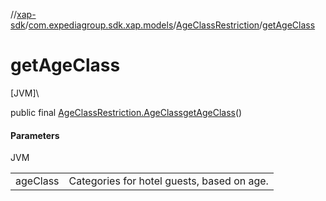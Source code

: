 //[xap-sdk](../../../index.md)/[com.expediagroup.sdk.xap.models](../index.md)/[AgeClassRestriction](index.md)/[getAgeClass](get-age-class.md)

# getAgeClass

[JVM]\

public final [AgeClassRestriction.AgeClass](-age-class/index.md)[getAgeClass](get-age-class.md)()

#### Parameters

JVM

| | |
|---|---|
| ageClass | Categories for hotel guests, based on age. |
